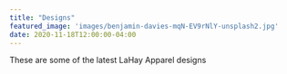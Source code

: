 ```yaml
---
title: "Designs"
featured_image: 'images/benjamin-davies-mqN-EV9rNlY-unsplash2.jpg'
date: 2020-11-18T12:00:00-04:00
---
```

These are some of the latest LaHay Apparel designs
